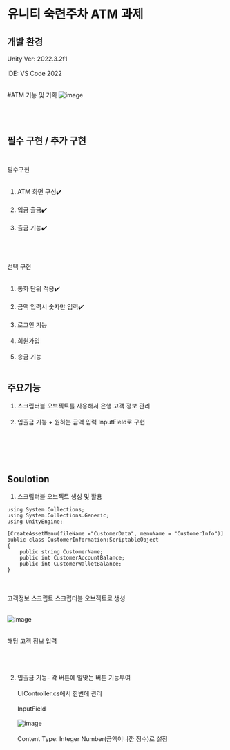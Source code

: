 # 유니티 숙련주차 ATM 과제
## 개발 환경
 Unity Ver: 2022.3.2f1 <br/><br/>
 IDE: VS Code 2022 <br/><br/>
 
 #ATM 기능 및 기획
![image](https://github.com/Leejungsuk96/UnityAssignmentATM/assets/114940193/e93e4191-dd43-4289-ac52-2b4b1ee24b5a)
<br/><br/><br/><br/>

## 필수 구현 / 추가 구현<br/><br/>
필수구현<br/><br/>
1. ATM 화면 구성✔️<br/><br/>
2. 입금 출금✔️<br/><br/>
3. 출금 기능✔️<br/><br/><br/><br/>

선택 구현<br/><br/>
1. 통화 단위 적용✔️<br/><br/>
2. 금액 입력시 숫자만 입력✔️<br/><br/>
3. 로그인 기능<br/><br/>
4. 회원가입<br/><br/>
5. 송금 기능<br/><br/>

## 주요기능
1. 스크립터블 오브젝트를 사용해서 은행 고객 정보 관리<br/><br/>
2. 입출금 기능 + 원하는 금액 입력 InputField로 구현


<br/><br/><br/><br/>

## Soulotion
1. 스크립터블 오브젝트 생성 및 활용
```
using System.Collections;
using System.Collections.Generic;
using UnityEngine;

[CreateAssetMenu(fileName ="CustomerData", menuName = "CustomerInfo")]
public class CustomerInformation:ScriptableObject
{
    public string CustomerName;
    public int CustomerAccountBalance;
    public int CustomerWalletBalance;
}
```
<br/><br/>
고객정보 스크립트 스크립터블 오브젝트로 생성<br/><br/>

![image](https://github.com/Leejungsuk96/UnityAssignmentATM/assets/114940193/5d445d66-0d2b-44ad-992d-19ad5e5f354c)<br/><br/>

해당 고객 정보 입력
<br/><br/><br/><br/>

2. 입출금 기능- 각 버튼에 알맞는 버튼 기능부여<br/><br/>
UIController.cs에서 한번에 관리<br/><br/>
InputField<br/><br/>
![image](https://github.com/Leejungsuk96/UnityAssignmentATM/assets/114940193/726bc37e-43b9-4a90-b62f-3d5b85eba95a)<br/><br/>
Content Type: Integer Number(금액이니깐 정수)로 설정





